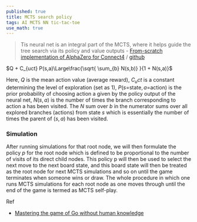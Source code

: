 ```yaml
---
published: true
title: MCTS search policy
tags: AI MCTS NN tic-tac-toe
use_math: true
---
```

> Tis neural net is an integral part of the MCTS, where it helps guide the tree search via its policy and value outputs - [From-scratch implementation of AlphaZero for Connect4](https://towardsdatascience.com/from-scratch-implementation-of-alphazero-for-connect4-f73d4554002a) / [github](https://github.com/plkmo/AlphaZero_Connect4)

$Q + C_{uct} P(s,a)\Large\frac{\sqrt{ \sum_{b} N(s,b)} }{1 + N(s,a)}$

Here, $Q$ is the mean action value (average reward), $C_uct$ is a constant determining the level of exploration (set as 1), $P(s$=state$,a$=action$)$ is the prior probability of choosing action a given by the policy output of the neural net, $N(s,a)$ is the number of times the branch corresponding to action a has been visited. The $N$ sum over $b$ in the numerator sums over all explored branches (actions) from state $s$ which is essentially the number of times the parent of $(s,a)$ has been visited.

### Simulation

After running simulations for that root node, we will then formulate the policy $p$ for the root node which is defined to be proportional to the number of visits of its direct child nodes. This policy p will then be used to select the next move to the next board state, and this board state will then be treated as the root node for next MCTS simulations and so on until the game terminates when someone wins or draw. The whole procedure in which one runs MCTS simulations for each root node as one moves through until the end of the game is termed as MCTS self-play.

Ref
- [Mastering the game of Go without human knowledge](https://www.gwern.net/docs/rl/2017-silver.pdf)